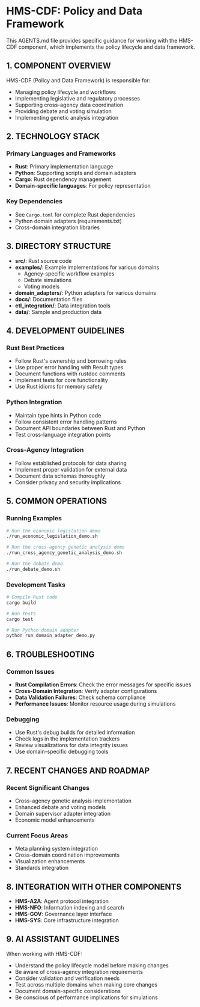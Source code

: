 # HMS-CDF: Policy and Data Framework

This AGENTS.md file provides specific guidance for working with the HMS-CDF component, which implements the policy lifecycle and data framework.

## 1. COMPONENT OVERVIEW

HMS-CDF (Policy and Data Framework) is responsible for:
- Managing policy lifecycle and workflows
- Implementing legislative and regulatory processes
- Supporting cross-agency data coordination
- Providing debate and voting simulation
- Implementing genetic analysis integration

## 2. TECHNOLOGY STACK

### Primary Languages and Frameworks
- **Rust**: Primary implementation language
- **Python**: Supporting scripts and domain adapters
- **Cargo**: Rust dependency management
- **Domain-specific languages**: For policy representation

### Key Dependencies
- See `Cargo.toml` for complete Rust dependencies
- Python domain adapters (requirements.txt)
- Cross-domain integration libraries

## 3. DIRECTORY STRUCTURE

- **src/**: Rust source code
- **examples/**: Example implementations for various domains
  - Agency-specific workflow examples
  - Debate simulations
  - Voting models
- **domain_adapters/**: Python adapters for various domains
- **docs/**: Documentation files
- **etl_integration/**: Data integration tools
- **data/**: Sample and production data

## 4. DEVELOPMENT GUIDELINES

### Rust Best Practices
- Follow Rust's ownership and borrowing rules
- Use proper error handling with Result types
- Document functions with rustdoc comments
- Implement tests for core functionality
- Use Rust idioms for memory safety

### Python Integration
- Maintain type hints in Python code
- Follow consistent error handling patterns
- Document API boundaries between Rust and Python
- Test cross-language integration points

### Cross-Agency Integration
- Follow established protocols for data sharing
- Implement proper validation for external data
- Document data schemas thoroughly
- Consider privacy and security implications

## 5. COMMON OPERATIONS

### Running Examples
```bash
# Run the economic legislation demo
./run_economic_legislation_demo.sh

# Run the cross-agency genetic analysis demo
./run_cross_agency_genetic_analysis_demo.sh

# Run the debate demo
./run_debate_demo.sh
```

### Development Tasks
```bash
# Compile Rust code
cargo build

# Run tests
cargo test

# Run Python domain adapter
python run_domain_adapter_demo.py
```

## 6. TROUBLESHOOTING

### Common Issues
- **Rust Compilation Errors**: Check the error messages for specific issues
- **Cross-Domain Integration**: Verify adapter configurations
- **Data Validation Failures**: Check schema compliance
- **Performance Issues**: Monitor resource usage during simulations

### Debugging
- Use Rust's debug builds for detailed information
- Check logs in the implementation trackers
- Review visualizations for data integrity issues
- Use domain-specific debugging tools

## 7. RECENT CHANGES AND ROADMAP

### Recent Significant Changes
- Cross-agency genetic analysis implementation
- Enhanced debate and voting models
- Domain supervisor adapter integration
- Economic model enhancements

### Current Focus Areas
- Meta planning system integration
- Cross-domain coordination improvements
- Visualization enhancements
- Standards integration

## 8. INTEGRATION WITH OTHER COMPONENTS

- **HMS-A2A**: Agent protocol integration
- **HMS-NFO**: Information indexing and search
- **HMS-GOV**: Governance layer interface
- **HMS-SYS**: Core infrastructure integration

## 9. AI ASSISTANT GUIDELINES

When working with HMS-CDF:
- Understand the policy lifecycle model before making changes
- Be aware of cross-agency integration requirements
- Consider validation and verification needs
- Test across multiple domains when making core changes
- Document domain-specific considerations
- Be conscious of performance implications for simulations